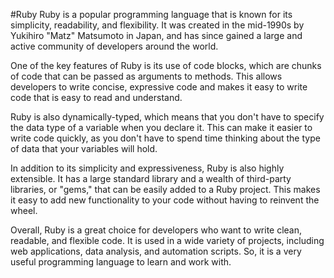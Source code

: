 #Ruby
Ruby is a popular programming language that is known for its simplicity, readability, and flexibility. It was created in the mid-1990s by Yukihiro "Matz" Matsumoto in Japan, and has since gained a large and active community of developers around the world.

One of the key features of Ruby is its use of code blocks, which are chunks of code that can be passed as arguments to methods. This allows developers to write concise, expressive code and makes it easy to write code that is easy to read and understand.

Ruby is also dynamically-typed, which means that you don't have to specify the data type of a variable when you declare it. This can make it easier to write code quickly, as you don't have to spend time thinking about the type of data that your variables will hold.

In addition to its simplicity and expressiveness, Ruby is also highly extensible. It has a large standard library and a wealth of third-party libraries, or "gems," that can be easily added to a Ruby project. This makes it easy to add new functionality to your code without having to reinvent the wheel.

Overall, Ruby is a great choice for developers who want to write clean, readable, and flexible code. It is used in a wide variety of projects, including web applications, data analysis, and automation scripts. So, it is a very useful programming language to learn and work with.




